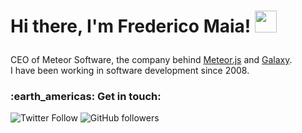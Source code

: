 <h1><p>Hi there, I'm Frederico Maia! <img src="https://media.giphy.com/media/hvRJCLFzcasrR4ia7z/giphy.gif" width="35px" height="35px"></h1></p>

CEO of Meteor Software, the company behind [Meteor.js](https://meteor.com) and [Galaxy](https://galaxycloud.app). 
<br />
I have been working in software development since 2008.


<h3> :earth_americas: Get in touch: </h3> 

![Twitter Follow](https://img.shields.io/twitter/follow/fredmaiaarantes?style=social)
![GitHub followers](https://img.shields.io/github/followers/fredmaiaarantes?style=social)
